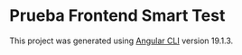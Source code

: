 # Prueba Frontend Smart Test

This project was generated using [Angular CLI](https://github.com/angular/angular-cli) version 19.1.3.
